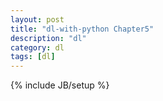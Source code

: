 ```yaml
---
layout: post
title: "dl-with-python Chapter5"
description: "dl"
category: dl
tags: [dl] 
---
```


{% include JB/setup %}